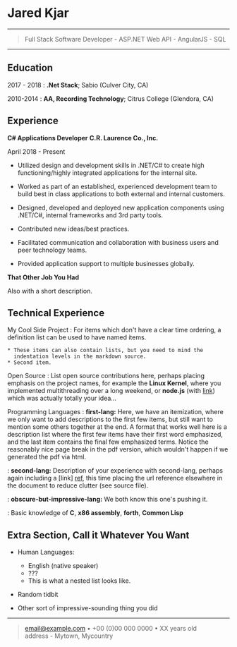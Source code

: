 Jared Kjar
============

----

>  Full Stack Software Developer - ASP.NET Web API - AngularJS - SQL  

----

Education
---------

2017 - 2018
:   **.Net Stack**; Sabio (Culver City, CA)

2010-2014
:   **AA, Recording Technology**; Citrus College (Glendora, CA)


Experience
----------

**C# Applications Developer**
**C.R. Laurence Co., Inc.**

April 2018 - Present

* Utilized design and development skills in .NET/C# to create high functioning/highly integrated applications for the internal site.

* Worked as part of an established, experienced development team to build best in class applications to both external and internal customers.

* Designed, developed and deployed new application components using .NET/C#, internal frameworks and 3rd party tools.

* Contributed new ideas/best practices.

* Facilitated communication and collaboration with business users and peer technology teams.

* Provided application support to multiple businesses globally.

**That Other Job You Had**

Also with a short description.

Technical Experience
--------------------

My Cool Side Project
:   For items which don't have a clear time ordering, a definition
    list can be used to have named items.

    * These items can also contain lists, but you need to mind the
      indentation levels in the markdown source.
    * Second item.

Open Source
:   List open source contributions here, perhaps placing emphasis on
    the project names, for example the **Linux Kernel**, where you
    implemented multithreading over a long weekend, or **node.js**
    (with [link](http://nodejs.org)) which was actually totally
    your idea...

Programming Languages
:   **first-lang:** Here, we have an itemization, where we only want
    to add descriptions to the first few items, but still want to
    mention some others together at the end. A format that works well
    here is a description list where the first few items have their
    first word emphasized, and the last item contains the final few
    emphasized terms. Notice the reasonably nice page break in the pdf
    version, which wouldn't happen if we generated the pdf via html.

:   **second-lang:** Description of your experience with second-lang,
    perhaps again including a [link] [ref], this time placing the url
    reference elsewhere in the document to reduce clutter (see source
    file). 

:   **obscure-but-impressive-lang:** We both know this one's pushing
    it.

:   Basic knowledge of **C**, **x86 assembly**, **forth**, **Common Lisp**

[ref]: https://github.com/githubuser/superlongprojectname

Extra Section, Call it Whatever You Want
----------------------------------------

* Human Languages:

     * English (native speaker)
     * ???
     * This is what a nested list looks like.

* Random tidbit

* Other sort of impressive-sounding thing you did

----

> <email@example.com> • +00 (0)00 000 0000 • XX years old\
> address - Mytown, Mycountry